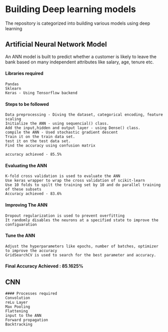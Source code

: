 # Building Deep learning models

The repository is categorized into building various models using deep learning

## Artificial Neural Network Model

An ANN model is built to predict whether a customer is likely to leave the bank based on many independent attributes like salary, age, tenure etc.

#### Libraries required
    Pandas
    Sklearn
    Keras - Using Tensorflow backend

#### Steps to be followed
    Data preprocessing - Diving the dataset, categorical encoding, feature scaling
    Initialize the ANN - using sequencial() class.
    Add the input,hidden and output layer - using Dense() class.
    compile the ANN - Used stochastic gradient descent
    Train it on the train data set.
    test it on the test data set.
    Find the accuracy using confusion matrix
    
    accuracy achieved - 85.5%

#### Evaluating the ANN
    K-fold cross validation is used to evaluate the ANN
    Use keras wrapper to wrap the cross validation of scikit-learn
    Use 10 folds to spilt the training set by 10 and do parallel training of these subsets
    Accuracy achieved - 83.6%

#### Improving The ANN
    Dropout regularization is used to prevent overfitting
    It randomly disables the neurons at a specified state to improve the configuaration

#### Tune the ANN
    Adjust the hyperparameters like epochs, number of batches, optimizer to improve the accuracy
    GridSearchCV is used to search for the best parameter and accuracy.
#### Final Accuracy Achieved : 85.1625%

## CNN

    #### Processes required
    Convolution
    reLu Layer
    Max Pooling
    Flattening
    input to the ANN
    Forward propagation
    Backtracking







